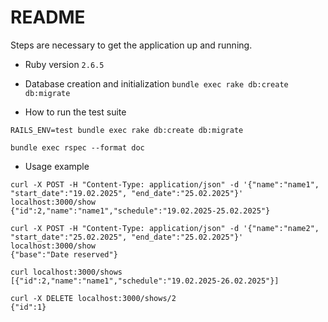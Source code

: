 # README


Steps are necessary to get the
application up and running.

* Ruby version
`2.6.5`


* Database creation and initialization
`bundle exec rake db:create db:migrate`


* How to run the test suite

`RAILS_ENV=test bundle exec rake db:create db:migrate`

`bundle exec rspec --format doc`

* Usage example

```
curl -X POST -H "Content-Type: application/json" -d '{"name":"name1", "start_date":"19.02.2025", "end_date":"25.02.2025"}' localhost:3000/show
{"id":2,"name":"name1","schedule":"19.02.2025-25.02.2025"}

curl -X POST -H "Content-Type: application/json" -d '{"name":"name2", "start_date":"25.02.2025", "end_date":"25.02.2025"}' localhost:3000/show
{"base":"Date reserved"}

curl localhost:3000/shows
[{"id":2,"name":"name1","schedule":"19.02.2025-26.02.2025"}]

curl -X DELETE localhost:3000/shows/2
{"id":1}

```